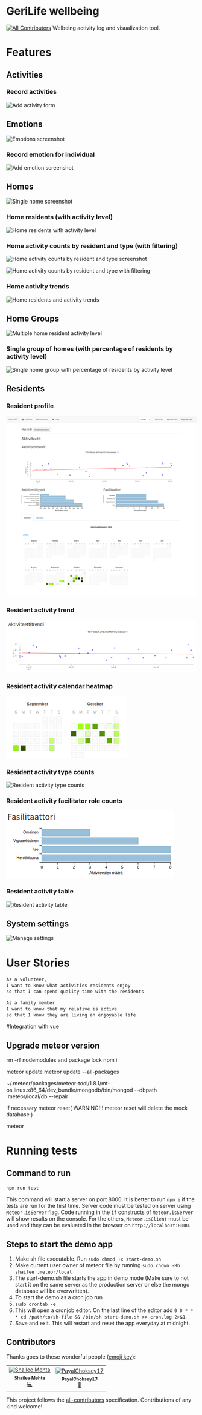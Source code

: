 # GeriLife wellbeing
[![All Contributors](https://img.shields.io/badge/all_contributors-2-orange.svg?style=flat-square)](#contributors)
Welbeing activity log and visualization tool.

# Features
## Activities
### Record activities
![Add activity form](https://rawgit.com/GeriLife/wellbeing/develop/docs/screenshots/AddActivity.png)

## Emotions
![Emotions screenshot](https://rawgit.com/GeriLife/wellbeing/develop/docs/screenshots/Emotions.png)

### Record emotion for individual
![Add emotion screenshot](https://rawgit.com/GeriLife/wellbeing/develop/docs/screenshots/Emotions-addEmotion.png)

## Homes
![Single home screenshot](https://rawgit.com/GeriLife/wellbeing/develop/docs/screenshots/Home-withMockData.png)

### Home residents (with activity level)
![Home residents with activity level](https://rawgit.com/GeriLife/wellbeing/develop/docs/screenshots/Home-withMockData-residentsList.png)

### Home activity counts by resident and type (with filtering)
![Home activity counts by resident and type screenshot](https://rawgit.com/GeriLife/wellbeing/develop/docs/screenshots/Home-withMockData-activityCountsByResidentAndType.png)

![Home activity counts by resident and type with filtering](https://rawgit.com/GeriLife/wellbeing/develop/docs/screenshots/Home-withMockData-activityCountsByResidentAndType-filtered.png)

### Home activity trends
![Home residents and activity trends](https://rawgit.com/GeriLife/wellbeing/develop/docs/screenshots/Home-withMockData-activityLevelTrends.png)

## Home Groups
![Multiple home resident activity level](https://rawgit.com/GeriLife/wellbeing/develop/docs/screenshots/Homes-withMockData.png)

### Single group of homes (with percentage of residents by activity level)
![Single home group with percentage of residents by activity level](https://rawgit.com/GeriLife/wellbeing/develop/docs/screenshots/Homes-withMockData-singleGroup.png)

## Residents
### Resident profile
![Single resident page](https://raw.githubusercontent.com/GeriLife/wellbeing/develop/docs/screenshots/Resident-withMockData.png)

### Resident activity trend
![Activity graph with trend line](https://raw.githubusercontent.com/GeriLife/wellbeing/develop/docs/screenshots/Resident-withMockData-activityTrend.png)

### Resident activity calendar heatmap
![Activity heatmap](https://raw.githubusercontent.com/GeriLife/wellbeing/develop/docs/screenshots/Resident-withMockData-activityCalendarHeatmap.png)

### Resident activity type counts
![Resident activity type counts](https://rawgit.com/GeriLife/wellbeing/develop/docs/screenshots/Resident-withMockData-activityTypeCounts.png)

### Resident activity facilitator role counts
![Resident activity facilitator role counts](https://raw.githubusercontent.com/GeriLife/wellbeing/develop/docs/screenshots/Resident-withMockData-activityFacilitatorRoleCounts.png)

### Resident activity table
![Resident activity table](https://cdn.rawgit.com/GeriLife/wellbeing/master/docs/screenshots/activity-table.png)


## System settings
![Manage settings](https://cdn.rawgit.com/GeriLife/wellbeing/master/docs/screenshots/settings.png)

# User Stories
```
As a volunteer,
I want to know what activities residents enjoy
so that I can spend quality time with the residents
```

```
As a family member
I want to know that my relative is active
so that I know they are living an enjoyable life
```


#Integration with vue

## Upgrade meteor version
rm -rf nodemodules and package lock
npm i

meteor update
meteor update --all-packages

 ~/.meteor/packages/meteor-tool/1.8.1/mt-os.linux.x86_64/dev_bundle/mongodb/bin/mongod  --dbpath .meteor/local/db --repair

if necessary meteor reset(
WARNING!!! 
meteor reset will delete the mock database
)

 meteor

# Running tests
## Command to run
`npm run test`

This command will start a server on port 8000. It is better to run `npm i` if the tests are run for the first time.
Server code must be tested on server using `Meteor.isServer` flag. Code running in the `if` constructs of `Meteor.isServer` will show results on the console. For the others, `Meteor.isClient` must be used and they can be evaluated in the browser on `http://localhost:8000`.


## Steps to start the demo app
1. Make sh file executable. Run `sudo chmod +x start-demo.sh`
2. Make current user owner of meteor file by running `sudo chown -Rh shailee .meteor/local`
3. The start-demo.sh file starts the app in demo mode (Make sure to not start it on the same server as the production server or else the mongo database will be overwritten).
4. To start the demo as a cron job run 
  1. `sudo crontab -e`
  2. This will open a cronjob editor. On the last line of the editor add `0 0 * * * cd /path/to/sh-file && /bin/sh start-demo.sh >> cron.log 2>&1`.
  3. Save and exit. This will restart and reset the app everyday at midnight.

## Contributors

Thanks goes to these wonderful people ([emoji key](https://allcontributors.org/docs/en/emoji-key)):

<!-- ALL-CONTRIBUTORS-LIST:START - Do not remove or modify this section -->
<!-- prettier-ignore -->
<table><tr><td align="center"><a href="https://github.com/shailee-m"><img src="https://avatars0.githubusercontent.com/u/10625985?v=4" width="100px;" alt="Shailee Mehta"/><br /><sub><b>Shailee Mehta</b></sub></a><br /><a href="https://github.com/GeriLife/wellbeing/commits?author=shailee-m" title="Code">💻</a></td><td align="center"><a href="https://github.com/PayalChoksey17"><img src="https://avatars0.githubusercontent.com/u/41734649?v=4" width="100px;" alt="PayalChoksey17"/><br /><sub><b>PayalChoksey17</b></sub></a><br /><a href="https://github.com/GeriLife/wellbeing/issues?q=author%3APayalChoksey17" title="Bug reports">🐛</a></td></tr></table>

<!-- ALL-CONTRIBUTORS-LIST:END -->

This project follows the [all-contributors](https://github.com/all-contributors/all-contributors) specification. Contributions of any kind welcome!